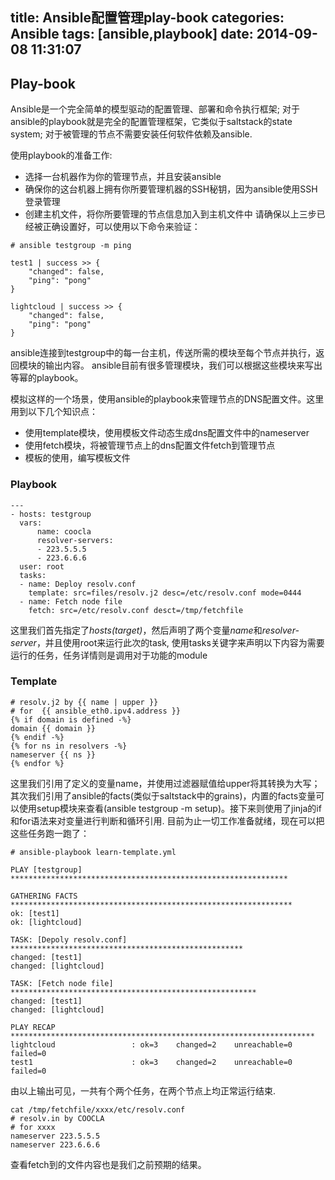 title: Ansible配置管理play-book
categories: Ansible
tags: [ansible,playbook]
date: 2014-09-08 11:31:07
---
## Play-book
Ansible是一个完全简单的模型驱动的配置管理、部署和命令执行框架;
对于ansible的playbook就是完全的配置管理框架，它类似于saltstack的state system;
对于被管理的节点不需要安装任何软件依赖及ansible.

使用playbook的准备工作:
* 选择一台机器作为你的管理节点，并且安装ansible
* 确保你的这台机器上拥有你所要管理机器的SSH秘钥，因为ansible使用SSH登录管理
* 创建主机文件，将你所要管理的节点信息加入到主机文件中<!--more-->
请确保以上三步已经被正确设置好，可以使用以下命令来验证：
```
# ansible testgroup -m ping
```
```
test1 | success >> {
    "changed": false,
    "ping": "pong"
}

lightcloud | success >> {
    "changed": false,
    "ping": "pong"
}
```
ansible连接到testgroup中的每一台主机，传送所需的模块至每个节点并执行，返回模块的输出内容。
ansible目前有很多管理模块，我们可以根据这些模块来写出等幂的playbook。

模拟这样的一个场景，使用ansible的playbook来管理节点的DNS配置文件。这里用到以下几个知识点：
* 使用template模块，使用模板文件动态生成dns配置文件中的nameserver
* 使用fetch模块，将被管理节点上的dns配置文件fetch到管理节点
* 模板的使用，编写模板文件
### Playbook
```
---
- hosts: testgroup
  vars:
      name: coocla
      resolver-servers:
      - 223.5.5.5
      - 223.6.6.6
  user: root
  tasks:
  - name: Deploy resolv.conf
    template: src=files/resolv.j2 desc=/etc/resolv.conf mode=0444
  - name: Fetch node file
    fetch: src=/etc/resolv.conf desct=/tmp/fetchfile
```
这里我们首先指定了*hosts(target)*，然后声明了两个变量*name*和*resolver-server*，并且使用root来运行此次的task, 使用tasks关键字来声明以下内容为需要运行的任务，任务详情则是调用对于功能的module
### Template
```
# resolv.j2 by {{ name | upper }}
# for  {{ ansible_eth0.ipv4.address }}
{% if domain is defined -%}
domain {{ domain }}
{% endif -%}
{% for ns in resolvers -%}
nameserver {{ ns }}
{% endfor %}
```
这里我们引用了定义的变量name，并使用过滤器赋值给upper将其转换为大写；其次我们引用了ansible的facts(类似于saltstack中的grains)，内置的facts变量可以使用setup模块来查看(ansible testgroup -m setup)。接下来则使用了jinja的if和for语法来对变量进行判断和循环引用.
目前为止一切工作准备就绪，现在可以把这些任务跑一跑了：
```
# ansible-playbook learn-template.yml
```
```
PLAY [testgroup] **************************************************************

GATHERING FACTS ***************************************************************
ok: [test1]
ok: [lightcloud]

TASK: [Depoly resolv.conf] ****************************************************
changed: [test1]
changed: [lightcloud]

TASK: [Fetch node file] *******************************************************
changed: [test1]
changed: [lightcloud]

PLAY RECAP ********************************************************************
lightcloud                 : ok=3    changed=2    unreachable=0    failed=0
test1                      : ok=3    changed=2    unreachable=0    failed=0
```
由以上输出可见，一共有个两个任务，在两个节点上均正常运行结束.
```
cat /tmp/fetchfile/xxxx/etc/resolv.conf
# resolv.in by COOCLA
# for xxxx
nameserver 223.5.5.5
nameserver 223.6.6.6
```

查看fetch到的文件内容也是我们之前预期的结果。
